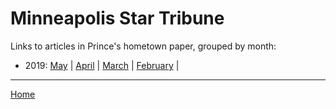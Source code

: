 # Minneapolis Star Tribune

Links to articles in Prince's hometown paper, grouped by month:

 - 2019: 
    [May](./minneapolis-star-tribune-2019-05.md) | 
    [April](./minneapolis-star-tribune-2019-04.md) | 
    [March](./minneapolis-star-tribune-2019-03.md) | 
    [February](./minneapolis-star-tribune-2019-02.md) | 

-----

[Home](../)
